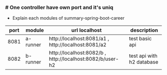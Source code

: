 ### # One controller have own port and it's uniq
- Explain each modules of summary-spring-boot-career 

port | module    | url localhost                                             | description
-----|-----------|-----------------------------------------------------------|------------ 
8081 | a-runner  | http://localhost:8081/a1 , http://localhost:8081/a2       | test basic api 
8082 | b-runner  | http://localhost:8082/b , http://localhost:8082/b/user-h2 | test api with h2 database